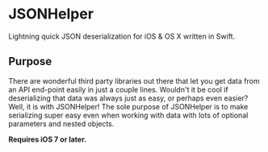 JSONHelper
==========

Lightning quick JSON deserialization for iOS &amp; OS X written in Swift.

Purpose
--------------

There are wonderful third party libraries out there that let you get data from an API end-point easily in just a couple lines. Wouldn't it be cool if deserializing that data was always just as easy, or perhaps even easier? Well, it is with JSONHelper! The sole purpose of JSONHelper is to make serializing super easy even when working with data with lots of optional parameters and nested objects.

__Requires iOS 7 or later.__
